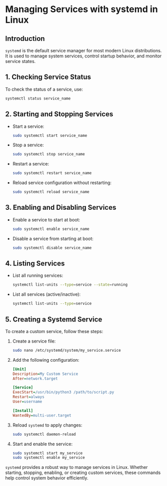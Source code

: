 # Managing Services with systemd in Linux

## Introduction
`systemd` is the default service manager for most modern Linux distributions. It is used to manage system services, control startup behavior, and monitor service states.

## 1. **Checking Service Status**
To check the status of a service, use:
```bash
systemctl status service_name
```

## 2. **Starting and Stopping Services**
- Start a service:
  ```bash
  sudo systemctl start service_name
  ```
- Stop a service:
  ```bash
  sudo systemctl stop service_name
  ```
- Restart a service:
  ```bash
  sudo systemctl restart service_name
  ```
- Reload service configuration without restarting:
  ```bash
  sudo systemctl reload service_name
  ```

## 3. **Enabling and Disabling Services**
- Enable a service to start at boot:
  ```bash
  sudo systemctl enable service_name
  ```
- Disable a service from starting at boot:
  ```bash
  sudo systemctl disable service_name
  ```

## 4. **Listing Services**
- List all running services:
  ```bash
  systemctl list-units --type=service --state=running
  ```
- List all services (active/inactive):
  ```bash
  systemctl list-units --type=service
  ```

## 5. **Creating a Systemd Service**
To create a custom service, follow these steps:
1. Create a service file:
   ```bash
   sudo nano /etc/systemd/system/my_service.service
   ```
2. Add the following configuration:
   ```ini
   [Unit]
   Description=My Custom Service
   After=network.target
   
   [Service]
   ExecStart=/usr/bin/python3 /path/to/script.py
   Restart=always
   User=username
   
   [Install]
   WantedBy=multi-user.target
   ```
3. Reload `systemd` to apply changes:
   ```bash
   sudo systemctl daemon-reload
   ```
4. Start and enable the service:
   ```bash
   sudo systemctl start my_service
   sudo systemctl enable my_service
   ```

`systemd` provides a robust way to manage services in Linux. Whether starting, stopping, enabling, or creating custom services, these commands help control system behavior efficiently.

